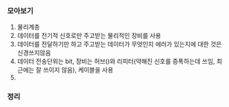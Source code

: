 ### 모아보기

1. 물리계층
2. 데이터를 전기적 신호로만 주고받는 물리적인 장비를 사용
3. 데이터를 전달하기만 하고 주고받는 데이터가 무엇인지 에러가 있는지에 대한 것은 신경쓰지않음
4. 데이터 전송단위는 bit, 장비는 허브()와 리피터(약해진 신호를 증폭하는데 쓰임, 최근에는 잘 쓰이지 않음), 케이블을 사용
5. 

### 정리

